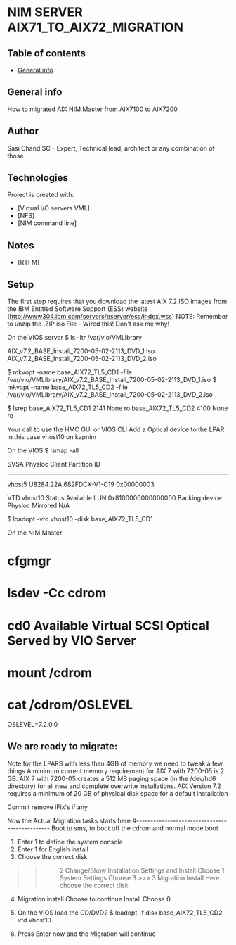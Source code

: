# NIM SERVER AIX71_TO_AIX72_MIGRATION

## Table of contents
* [General info](#general-info)

## General info
How to migrated AIX NIM Master from AIX7100 to AIX7200
## Author
Sasi Chand
SC - Expert, Technical lead, architect or any combination of those
## Technologies
Project is created with:
* [Virtual I/O servers VML]
* [NFS]
* [NIM command line]
## Notes
* [RTFM]

## Setup
The first step requires that you download the latest AIX 7.2 ISO images from the IBM
Entitled Software Support (ESS) website (http://www304.ibm.com/servers/eserver/ess/index.wss)
NOTE: Remember to unzip the .ZIP iso File - Wired this! Don't ask me why!

On the VIOS server
$ ls -ltr /var/vio/VMLibrary

AIX_v7.2_BASE_Install_7200-05-02-2113_DVD_1.iso
AIX_v7.2_BASE_Install_7200-05-02-2113_DVD_2.iso

$ mkvopt -name base_AIX72_TL5_CD1 -file /var/vio/VMLibrary/AIX_v7.2_BASE_Install_7200-05-02-2113_DVD_1.iso
$ mkvopt -name base_AIX72_TL5_CD2 -file /var/vio/VMLibrary/AIX_v7.2_BASE_Install_7200-05-02-2113_DVD_2.iso

$ lsrep
base_AIX72_TL5_CD1                                         2141 None            ro
base_AIX72_TL5_CD2                                         4100 None            ro

Your call to use the HMC GUI or VIOS CLI
Add a Optical device to the LPAR in this case vhost10 on kapnim

On the VIOS
$ lsmap -all

SVSA            Physloc                                      Client Partition ID
--------------- -------------------------------------------- ------------------
vhost5          U8284.22A.682FDCX-V1-C19                     0x00000003

VTD                   vhost10
Status                Available
LUN                   0x8100000000000000
Backing device
Physloc
Mirrored              N/A

$ loadopt -vtd vhost10 -disk base_AIX72_TL5_CD1

On the NIM Master
# cfgmgr
# lsdev -Cc cdrom
# cd0 Available  Virtual SCSI Optical Served by VIO Server
# mount /cdrom
# cat /cdrom/OSLEVEL
OSLEVEL=7.2.0.0

We are ready to migrate:
---------------------------------------------------------------
Note for the LPARS with less than 4GB of memory we need to tweak a few things
A minimum current memory requirement for AIX 7 with 7200-05 is 2 GB.
AIX 7 with 7200-05 creates a 512 MB paging space (in the /dev/hd6 directory) for all new and complete overwrite installations.
AIX Version 7.2 requires a minimum of 20 GB of physical disk space for a default installation

Commit
remove iFix's if any

Now the Actual Migration tasks starts here
#-----------------------------------------------
Boot to sms, to boot off the cdrom and normal mode boot

1. Enter 1 to define the system console
2. Enter 1 for English install
3. Choose the correct disk
>>> 2 Change/Show Installation Settings and Install
Choose 1 System Settings
Choose 3 >>> 3 Migration Install
Here choose the correct disk

4. Migration install
Choose to continue Install Choose 0

5. On the VIOS load the CD/DVD2
$ loadopt -f disk base_AIX72_TL5_CD2 -vtd vhost10
6. Press Enter now and the Migration will continue
